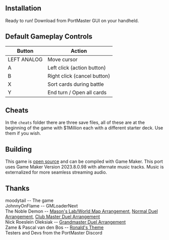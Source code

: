 ## Installation
Ready to run! Download from PortMaster GUI on your handheld.

## Default Gameplay Controls
| Button | Action |
|--|--|
|LEFT ANALOG|Move cursor|
|A|Left click (action button)|
|B|Right click (cancel button)|
|X|Sort cards during battle|
|Y|End turn / Open all cards|

## Cheats
In the `cheats` folder there are three save files, all of these are at the beginning of the game with $1Million each with a different starter deck. Use them if you wish.

## Building
This game is [open source](https://gitlab.com/moodytail/pokecards) and can be compiled with Game Maker. This port uses Game Maker Version 2023.8.0.98 with alternate music tracks. Music is externalized for more seamless streaming audio.

## Thanks
moodytail -- The game  
JohnnyOnFlame -- GMLoaderNext  
The Noble Demon -- [Mason's Lab/World Map Arrangement](https://www.youtube.com/watch?v=hFPaaxFTP9w), [Normal Duel Arrangement](https://www.youtube.com/watch?v=2HwAGxS0F4U), [Club Master Duel Arrangement](https://www.youtube.com/watch?v=eXhFe3y95PQ)  
Nick Roeslein Oleksiak -- [Grandmaster Duel Arrangement](https://www.youtube.com/watch?v=14c3vyfk2wg)  
Zame & Pascal van den Bos -- [Ronald's Theme](https://www.youtube.com/watch?v=Y8KYfvhbIgo)  
Testers and Devs from the PortMaster Discord  